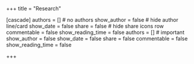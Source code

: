 +++
title = "Research"

[cascade]
  authors = []          # no authors
  show_author = false   # hide author line/card
  show_date = false
  share = false         # hide share icons row
  commentable = false
  show_reading_time = false
  authors = []          # important
  show_author = false
  show_date = false
  share = false
  commentable = false
  show_reading_time = false

+++
